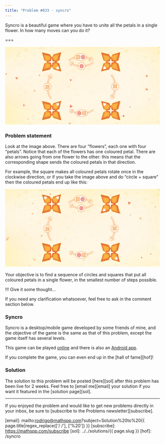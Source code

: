 ```yaml
---
title: "Problem #033 - syncro"
---
```


Syncro is a beautiful game where you have to unite all the petals
in a single flower.
In how many moves can you do it?

===

![](thumbnail.png)

### Problem statement

Look at the image above.
There are four “flowers”, each one with four “petals”.
Notice that each of the flowers has one coloured petal.
There are also arrows going from one flower to the other:
this means that the corresponding shape sends the coloured
petals in that direction.

For example, the square makes all coloured petals rotate once
in the clockwise direction, or if you take the image above
and do “circle + square” then the coloured petals end up like this:

![](_syncro.png "Petal distribution after doing the sequence “circle + square”.")

Your objective is to find a sequence of circles and squares that
put all coloured petals in a single flower, in the smallest
number of steps possible.

!!! Give it some thought...

If you need any clarification whatsoever, feel free to ask in the comment section below.

### Syncro

Syncro is a desktop/mobile game developed by some friends of mine, and the objective
of the game is the same as that of this problem, except the game itself has several
levels.

<p>This game can be played <a class="external-link no-image" href="https://rawegg.itch.io/syncro">online</a> and there is also an
<a class="external-link no-image" href="https://play.google.com/store/apps/details?id=com.RawEgg.Syncro">Android app</a>.</p>

If you complete the game, you can even end up in the [hall of fame][hof]!

### Solution

The solution to this problem will be posted [here][sol] after this problem has been live for 2 weeks.
Feel free to [email me][email] your solution if you want it featured in the [solution page][sol].
<!--You can read the solution [here][sol] to compare with your own solution.
You can also use that link to post your own solution in the comments! Please avoid posting spoilers in the comments here.-->

---

If you enjoyed the problem and would like to get new problems directly in your inbox, be sure to [subscribe to the Problems newsletter][subscribe].

[email]: mailto:rodrigo@mathspp.com?subject=Solution%20to%20{{ page.title|regex_replace(['/ /'], ['%20']) }}
[subscribe]: https://mathspp.com/subscribe
[sol]: ../../solutions/{{ page.slug }}
[hof]: /syncro

